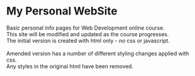 # My Personal WebSite
 Basic personal info pages for Web Development online course.<br>
 This site will be modified and updated as the course progresses.<br>
 The initial version is created with html only - no css or javascript.<br>
<br>
Amended version has a number of different styling changes applied with css.<br>
Any styles in the original html have been removed.<br>
